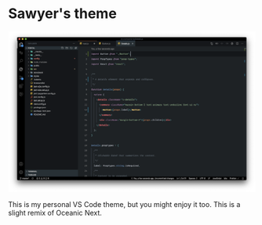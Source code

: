 # Sawyer's theme

![Screenshot](https://github.com/sawyerh/vscode/raw/master/theme-sawyer/screenshot.png)

This is my personal VS Code theme, but you might enjoy it too. This is a slight remix of Oceanic Next.
